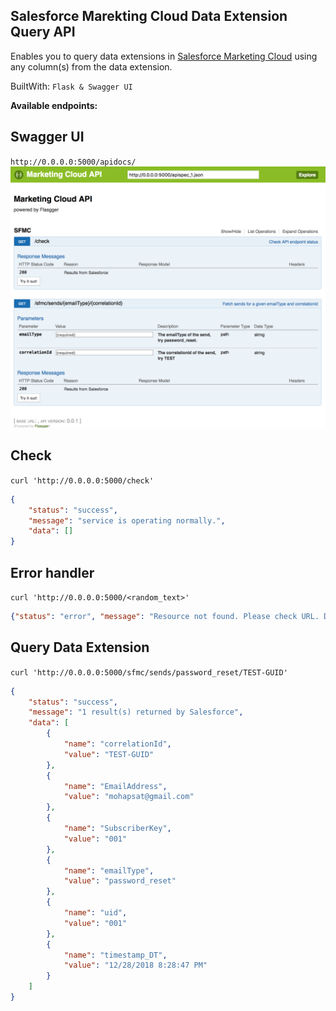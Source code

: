 ## Salesforce Marekting Cloud Data Extension Query API
Enables you to query data extensions in [Salesforce Marketing Cloud](https://www.salesforce.com/products/marketing-cloud/overview/) using any column(s) from the data extension.

BuiltWith:
`
Flask & Swagger UI
`

**Available endpoints:**

## Swagger UI
`http://0.0.0.0:5000/apidocs/`
![Swagger UI](https://raw.githubusercontent.com/mohapsat/sfmc-api/master/sfmcApi_SwaggerUI.png)

## Check
`curl 'http://0.0.0.0:5000/check'`

```json
{
    "status": "success",
    "message": "service is operating normally.",
    "data": []
}
```
## Error handler

`curl 'http://0.0.0.0:5000/<random_text>'
`

```json
{"status": "error", "message": "Resource not found. Please check URL. Did you mean "/sfmc/sends/<emailType>/<correlationId> ?", "data": []}
```

## Query Data Extension

`curl 'http://0.0.0.0:5000/sfmc/sends/password_reset/TEST-GUID'`

```json
{
    "status": "success",
    "message": "1 result(s) returned by Salesforce",
    "data": [
        {
            "name": "correlationId",
            "value": "TEST-GUID"
        },
        {
            "name": "EmailAddress",
            "value": "mohapsat@gmail.com"
        },
        {
            "name": "SubscriberKey",
            "value": "001"
        },
        {
            "name": "emailType",
            "value": "password_reset"
        },
        {
            "name": "uid",
            "value": "001"
        },
        {
            "name": "timestamp_DT",
            "value": "12/28/2018 8:28:47 PM"
        }
    ]
}
```